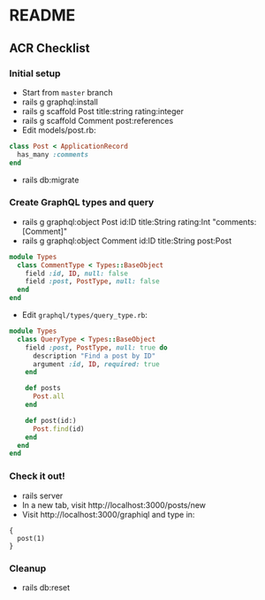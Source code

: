 # README

## ACR Checklist

### Initial setup

* Start from `master` branch
* rails g graphql:install
* rails g scaffold Post title:string rating:integer
* rails g scaffold Comment post:references
* Edit models/post.rb:

```ruby
class Post < ApplicationRecord
  has_many :comments
end
```

* rails db:migrate

### Create GraphQL types and query

* rails g graphql:object Post id:ID title:String rating:Int "comments:[Comment]"
* rails g graphql:object Comment id:ID title:String post:Post

```ruby
module Types
  class CommentType < Types::BaseObject
    field :id, ID, null: false
    field :post, PostType, null: false
  end
end
```

* Edit `graphql/types/query_type.rb`:

```ruby
module Types
  class QueryType < Types::BaseObject
    field :post, PostType, null: true do
      description "Find a post by ID"
      argument :id, ID, required: true
    end

    def posts
      Post.all
    end

    def post(id:)
      Post.find(id)
    end
  end
end
```

### Check it out!

* rails server
* In a new tab, visit http://localhost:3000/posts/new
* Visit http://localhost:3000/graphiql and type in:

```
{
  post(1)
}
```

### Cleanup

* rails db:reset 
